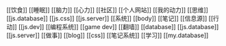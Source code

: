 [[饮食]]
[[睡眠]]
[[脑力]]
[[心力]]
[[社区]]
[[个人网站]]
[[我的动力]]
[[思维]]
[[js.database]]
[[js.css]]
[[js.server]]
[[系统]]
[[body]]
[[笔记]]
[[信息源]]
[[行动]]
[[js.dev]]
[[编程系统]]
[[game dev]]
[[翻墙]]
[[database]]
[[js.database]]
[[js.server]]
[[做事]]
[[blog]]
[[css]]
[[笔记系统]]
[[学习]]
[[my.database]]
